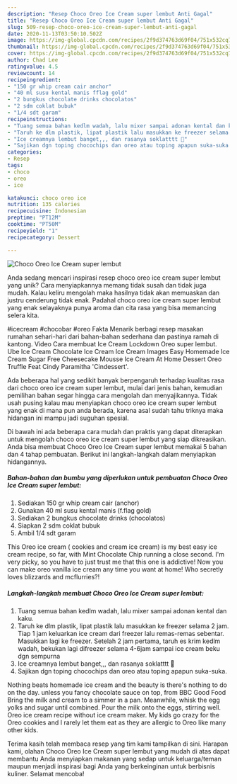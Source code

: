 ```yaml
---
description: "Resep Choco Oreo Ice Cream super lembut Anti Gagal"
title: "Resep Choco Oreo Ice Cream super lembut Anti Gagal"
slug: 509-resep-choco-oreo-ice-cream-super-lembut-anti-gagal
date: 2020-11-13T03:50:10.502Z
image: https://img-global.cpcdn.com/recipes/2f9d374763d69f04/751x532cq70/choco-oreo-ice-cream-super-lembut-foto-resep-utama.jpg
thumbnail: https://img-global.cpcdn.com/recipes/2f9d374763d69f04/751x532cq70/choco-oreo-ice-cream-super-lembut-foto-resep-utama.jpg
cover: https://img-global.cpcdn.com/recipes/2f9d374763d69f04/751x532cq70/choco-oreo-ice-cream-super-lembut-foto-resep-utama.jpg
author: Chad Lee
ratingvalue: 4.5
reviewcount: 14
recipeingredient:
- "150 gr whip cream cair anchor"
- "40 ml susu kental manis fflag gold"
- "2 bungkus chocolate drinks chocolatos"
- "2 sdm coklat bubuk"
- "1/4 sdt garam"
recipeinstructions:
- "Tuang semua bahan kedlm wadah, lalu mixer sampai adonan kental dan kaku."
- "Taruh ke dlm plastik, lipat plastik lalu masukkan ke freezer selama 2 jam. Tiap 1 jam keluarkan ice cream dari freezer lalu remas-remas sebentar. Masukkan lagi ke freezer. Setelah 2 jam pertama, taruh es krim kedlm wadah, bekukan lagi difreezer selama 4-6jam sampai ice cream beku dgn sempurna"
- "Ice creamnya lembut banget,,, dan rasanya soklatttt 🤤"
- "Sajikan dgn toping chocochips dan oreo atau toping apapun suka-suka."
categories:
- Resep
tags:
- choco
- oreo
- ice

katakunci: choco oreo ice 
nutrition: 135 calories
recipecuisine: Indonesian
preptime: "PT12M"
cooktime: "PT50M"
recipeyield: "1"
recipecategory: Dessert

---
```



![Choco Oreo Ice Cream super lembut](https://img-global.cpcdn.com/recipes/2f9d374763d69f04/751x532cq70/choco-oreo-ice-cream-super-lembut-foto-resep-utama.jpg)

Anda sedang mencari inspirasi resep choco oreo ice cream super lembut yang unik? Cara menyiapkannya memang tidak susah dan tidak juga mudah. Kalau keliru mengolah maka hasilnya tidak akan memuaskan dan justru cenderung tidak enak. Padahal choco oreo ice cream super lembut yang enak selayaknya punya aroma dan cita rasa yang bisa memancing selera kita.

#icecream #chocobar #oreo Fakta Menarik berbagi resep masakan rumahan sehari-hari dari bahan-bahan sederhana dan pastinya ramah di kantong. Video Cara membuat Ice Cream Lockdown Oreo super lembut. Ube Ice Cream Chocolate Ice Cream Ice Cream Images Easy Homemade Ice Cream Sugar Free Cheesecake Mousse Ice Cream At Home Dessert Oreo Truffle Feat Cindy Paramitha &#39;Cindessert&#39;.

Ada beberapa hal yang sedikit banyak berpengaruh terhadap kualitas rasa dari choco oreo ice cream super lembut, mulai dari jenis bahan, kemudian pemilihan bahan segar hingga cara mengolah dan menyajikannya. Tidak usah pusing kalau mau menyiapkan choco oreo ice cream super lembut yang enak di mana pun anda berada, karena asal sudah tahu triknya maka hidangan ini mampu jadi suguhan spesial.


Di bawah ini ada beberapa cara mudah dan praktis yang dapat diterapkan untuk mengolah choco oreo ice cream super lembut yang siap dikreasikan. Anda bisa membuat Choco Oreo Ice Cream super lembut memakai 5 bahan dan 4 tahap pembuatan. Berikut ini langkah-langkah dalam menyiapkan hidangannya.

<!--inarticleads1-->

##### Bahan-bahan dan bumbu yang diperlukan untuk pembuatan Choco Oreo Ice Cream super lembut:

1. Sediakan 150 gr whip cream cair (anchor)
1. Gunakan 40 ml susu kental manis (f.flag gold)
1. Sediakan 2 bungkus chocolate drinks (chocolatos)
1. Siapkan 2 sdm coklat bubuk
1. Ambil 1/4 sdt garam


This Oreo ice cream ( cookies and cream ice cream) is my best easy ice cream recipe, so far, with Mint Chocolate Chip running a close second. I&#39;m very picky, so you have to just trust me that this one is addictive! Now you can make oreo vanilla ice cream any time you want at home! Who secretly loves blizzards and mcflurries?! 

<!--inarticleads2-->

##### Langkah-langkah membuat Choco Oreo Ice Cream super lembut:

1. Tuang semua bahan kedlm wadah, lalu mixer sampai adonan kental dan kaku.
1. Taruh ke dlm plastik, lipat plastik lalu masukkan ke freezer selama 2 jam. Tiap 1 jam keluarkan ice cream dari freezer lalu remas-remas sebentar. Masukkan lagi ke freezer. Setelah 2 jam pertama, taruh es krim kedlm wadah, bekukan lagi difreezer selama 4-6jam sampai ice cream beku dgn sempurna
1. Ice creamnya lembut banget,,, dan rasanya soklatttt 🤤
1. Sajikan dgn toping chocochips dan oreo atau toping apapun suka-suka.


Nothing beats homemade ice cream and the beauty is there&#39;s nothing to do on the day. unless you fancy chocolate sauce on top, from BBC Good Food Bring the milk and cream to a simmer in a pan. Meanwhile, whisk the egg yolks and sugar until combined. Pour the milk onto the eggs, stirring well. Oreo ice cream recipe without ice cream maker. My kids go crazy for the Oreo cookies and I rarely let them eat as they are allergic to Oreo like many other kids. 

Terima kasih telah membaca resep yang tim kami tampilkan di sini. Harapan kami, olahan Choco Oreo Ice Cream super lembut yang mudah di atas dapat membantu Anda menyiapkan makanan yang sedap untuk keluarga/teman maupun menjadi inspirasi bagi Anda yang berkeinginan untuk berbisnis kuliner. Selamat mencoba!
